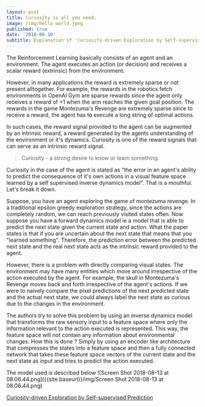 ```yaml
---
layout: post
title: Curiosity is all you need.
image: /img/hello_world.jpeg
published: true
date: '2018-08-10'
subtitle: Explanation of 'Curiosity-driven Exploration by Self-supervised Prediction'
---
```


The Reinforcement Learning basically consists of an agent and an environment. The agent executes an action (or decision) and receives a scalar reward (extrinsic) from the environment.

However, in many applications the reward is extremely sparse or not present alltogether.
For example, the rewards in the robotics fetch environments in OpenAI Gym are sparse rewards since the agent only receives a reward of +1 when the arm reaches the given goal position.
The rewards in the game Montezuma's Revenge are extremely sparse since to receive a reward, the agent has to execute a long string of optimal actions.

In such cases, the reward signal provided to the agent can be augmented by an intrinsic reward, a reward generated by the agents understanding of the environment or it's dynamics. 
Curiosity is one of the reward signals that can serve as an intrinsic reward signal.

> Curiosity - a strong desire to know or learn something.

Curiosity in the case of the agent is stated as "the error in an agent's ability to predict the consequence of it's own actions in a visual feature space learned by a self supervised inverse dynamics model".
That is a mouthful. Let's break it down.

Suppose, you have an agent exploring the game of montezuma revenge. In a traditional epsilon greedy exploration strategy, since the actions are completely random, we can reach previously visited states often. 
Now suppose you have a forward dynamics model ie a model that is able to predict the next state given the current state and action. What the paper states is that if you are uncertain about the next state that means that you "learned something". Therefore, the prediction error between the predicted next state and the real next state acts as the intrinsic reward provided to the agent.

However, there is a problem with directly comparing visual states. The environment may have many entities which move around irrespective of the action executed by the agent. For example, the skull in Montezuma's Revenge moves back and forth irrespective of the agent's actions. If we were to naively compare the pixel predictions of the next predicted state and the actual next state, we could always label the next state as curious due to the changes in the environment.

The authors try to solve this problem by using an inverse dynamics model that transforms the raw sensory input to a feature space where only the information relevant to the action executed is represented. This way, the feature space will not contain any information about environmental changes. 
How this is done ?
Simply by using an encoder like architecture that compresses the states into a feature space and then a fully connected network that takes these feature space vectors of the current state and the next state as input and tries to predict the action executed.

The model used is described below 
![Screen Shot 2018-08-13 at 08.06.44.png]({{site.baseurl}}/img/Screen Shot 2018-08-13 at 08.06.44.png)





[ Curiosity-driven Exploration by Self-supervised Prediction](https://arxiv.org/abs/1705.05363)


